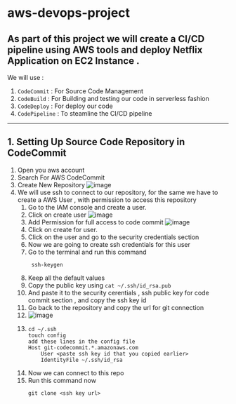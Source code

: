 # aws-devops-project

## As part of this project we will create a CI/CD pipeline using AWS tools and deploy Netflix Application on EC2 Instance . 
We will use :
1. `CodeCommit` : For Source Code Management
2. `CodeBuild` : For Building and testing our code in serverless fashion
3.  `CodeDeploy` : For deploy our code
4.  `CodePipeline` : To steamline the CI/CD pipeline

---
## 1. Setting Up Source Code Repository in CodeCommit 

1. Open you aws account
2. Search For AWS CodeCommit
3. Create New Repository
   ![image](https://github.com/inderharrysingh/aws-devops-project/assets/112561014/630500c6-b519-442e-bc54-dd281c7a4fe2)
4. We will use ssh to connect to our repository, for the same we have to create a AWS User , with permission to access this repository
     1. Go to the IAM console and create a user.
     2. Click on create user
      ![image](https://github.com/inderharrysingh/aws-devops-project/assets/112561014/c4cafbcb-7a0a-49b4-9caa-bb919dc5f5b1)
     3. Add Permission for full access to code commit
      ![image](https://github.com/inderharrysingh/aws-devops-project/assets/112561014/4bcd389c-33ae-4abc-8afa-883479172b91)
     4. Click on create for user.
     5. Click on the user and go to the security credentials section
     6. Now we are going to create ssh credentials for this user
     7. Go to the terminal and run this command  
        ```
         ssh-keygen
        ```
     8. Keep all the default values
     9. Copy the public key using `cat ~/.ssh/id_rsa.pub`
     10. And paste it to the security cerentials , ssh public key for code commit section , and copy the ssh key id 
     11. Go back to the repository and copy the url for git connection
     12. ![image](https://github.com/inderharrysingh/aws-devops-project/assets/112561014/0f895930-2429-4462-9793-91ff11399bfb)
     13.  ```
          cd ~/.ssh
          touch config
          add these lines in the config file
          Host git-codecommit.*.amazonaws.com
              User <paste ssh key id that you copied earlier>
              IdentityFile ~/.ssh/id_rsa

          ```
     13. Now we can connect to this repo
     14. Run this command now
          ```
          git clone <ssh key url>
          ```

     

